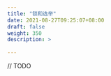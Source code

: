 ```yaml
---
title: "锁和选举"
date: 2021-08-27T09:25:07+08:00
draft: false
weight: 350
description: >
  
---
```


// TODO

